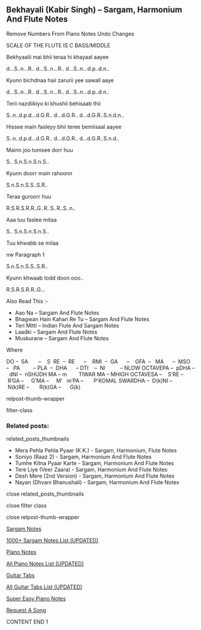 
## Bekhayali (Kabir Singh) – Sargam, Harmonium And Flute Notes

Remove Numbers From Piano Notes
Undo Changes

SCALE OF THE FLUTE IS C BASS/MIDDLE

Bekhyaalii mai bhii teraa hi khayaal aayee

d…S..n…R.. d…S..n…R.. d…S..n…d.p..d.n..

Kyunn bichdnaa haii zarurii yee sawall aaye

d…S..n…R.. d…S..n…R.. d…S..n…d.p..d.n..

Terii nazdiikiyo ki khushii behisaab thii

S..n..d.p.d…d.G.R.. d…d.G.R.. d…d.G.R..S.n.d.n..

Hissee main fasleyy bhii teree bemiisaal aayee

S..n..d.p.d…d.G.R.. d…d.G.R.. d…d.G.R..S.n.d..

Mainn joo tumsee dorr huu

S.. S.n.S.n.S.n.S..

Kyunn doorr main rahoonn

S.n.S.n.S.S..S.R..

Teraa guroorr huu

R.S.R.S.R.R..G..R..S..R..S..n..

Aaa tuu faslee mitaa

S.. S.n.S.n.S.n.S..

Tuu khwabb se milaa

nw Paragraph 1

S.n.S.n.S.S..S.R..

Kyunn khwaab todd doon ooo..

R.S.R.S.R.R..G…



Also Read This :-



* Aao Na – Sargam And Flute Notes
* Bhagwan Hain Kahan Re Tu – Sargam And Flute Notes
* Teri Mitti – Indian Flute And Sargam Notes
* Laadki – Sargam And Flute Notes
* Muskurane – Sargam And Flute Notes

Where



DO –  SA       –    S  RE  –  RE      –    RMI  –  GA      –    GFA  –   MA      –  MSO  –   PA         – PLA  –  DHA      – DTI    –  NI          – NLOW OCTAVEPA –  pDHA –  dNI –  nSHUDH MA – m        TIWAR MA – MHIGH OCTAVESA –    S’RE –     R’GA –     G’MA –     M’   m’PA –       P’KOMAL SWARDHA –  D(k)NI –       N(k)RE –       R(k)GA –      G(k)



relpost-thumb-wrapper

filter-class

### Related posts:

related_posts_thumbnails

* Mera Pehla Pehla Pyaar (K.K.) - Sargam, Harmonium, Flute Notes
* Soniyo (Raaz 2) - Sargam, Harmonium And Flute Notes
* Tumhe Kitna Pyaar Karte - Sargam, Harmonium And Flute Notes
* Tere Liye (Veer Zaara) - Sargam, Harmonium And Flute Notes
* Desh Mere (2nd Version) - Sargam, Harmonium And Flute Notes
* Nayan (Dhvani Bhanushali) - Sargam, Harmonium And Flute Notes

close related_posts_thumbnails

close filter class

close relpost-thumb-wrapper

[Sargam Notes](https://www.notationsworld.com/sargam-notes.html)

[1000+ Sargam Notes List (UPDATED)](https://www.notationsworld.com/all-songs-list-sargam-notes.html)

[Piano Notes](https://www.notationsworld.com/piano-notes.html)

[All Piano Notes List (UPDATED)](https://www.notationsworld.com/all-songs-list-piano-notes.html)

[Guitar Tabs](https://www.notationsworld.com/guitar-tabs.html)

[All Guitar Tabs List (UPDATED)](https://www.notationsworld.com/all-songs-list-guitar-tabs.html)

[Super Easy Piano Notes](https://studywall.in/)

[Request A Song](https://www.notationsworld.com/request-a-song.html)

CONTENT END 1

